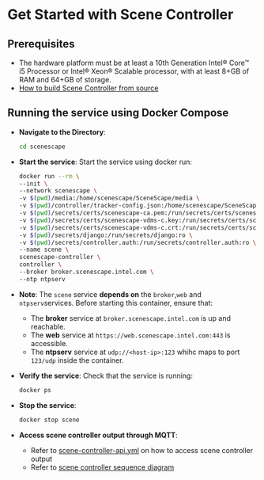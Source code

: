 # Get Started with Scene Controller

## Prerequisites

- The hardware platform must be at least a 10th Generation Intel® Core™ i5 Processor or Intel® Xeon® Scalable processor, with at least 8+GB of RAM and 64+GB of storage.
- [How to build Scene Controller from source](How-to-build-source.md)

## Running the service using Docker Compose

- **Navigate to the Directory**:

   ```bash
   cd scenescape
   ```

- **Start the service**:
   Start the service using docker run:

   ```bash
   docker run --rm \
  --init \
  --network scenescape \
  -v $(pwd)/media:/home/scenescape/SceneScape/media \
  -v $(pwd)/controller/tracker-config.json:/home/scenescape/SceneScape/tracker-config.json \
  -v $(pwd)/secrets/certs/scenescape-ca.pem:/run/secrets/certs/scenescape-ca.pem:ro \
  -v $(pwd)/secrets/certs/scenescape-vdms-c.key:/run/secrets/certs/scenescape-vdms-c.key:ro \
  -v $(pwd)/secrets/certs/scenescape-vdms-c.crt:/run/secrets/certs/scenescape-vdms-c.crt:ro \
  -v $(pwd)/secrets/django:/run/secrets/django:ro \
  -v $(pwd)/secrets/controller.auth:/run/secrets/controller.auth:ro \
  --name scene \
  scenescape-controller \
  controller \
  --broker broker.scenescape.intel.com \
  --ntp ntpserv
   ```

- **Note**:
   The `scene` service **depends on** the `broker`,`web` and `ntpserv`services.
   Before starting this container, ensure that:
   - The **broker** service at `broker.scenescape.intel.com` is up and reachable.
   - The **web** service at `https://web.scenescape.intel.com:443` is accessible.
   - The **ntpserv** service at `udp://<host-ip>:123` whihc maps to port `123/udp` inside the container.

- **Verify the service**:
   Check that the service is running:

   ```bash
   docker ps
   ```

- **Stop the service**:

   ```bash
   docker stop scene
   ```

- **Access scene controller output through MQTT**:
   - Refer to [scene-controller-api.yml](api-docs/scene-controller-api.yml) on how to access scene controller output
   - Refer to [scene controller sequence diagram](overview.md#sequence-diagram-scene-controller-workflow)

